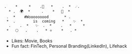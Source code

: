 ```
.    *     *    .🌙   *    .  *  ☄️.
  * .  🌍  *     .    *   💫  *    
 .  *    #Wooooooood       * .   
 *  .        is  coming   *    ✨  *  
  .    .  *   ✨  .  *    .   *     *
 *   🌕   .    .   * ⭐️    *   . *
```

- Likes: Movie, Books
- Fun fact: FinTech, Personal Branding(LinkedIn), Lifehack

<!--
- 🔭 I’m currently working on ...
- 🌱 I’m currently learning ...

- 🤔 I’m looking for help with ...
- 💬 Ask me about ...
- 📫 How to reach me: ...
- 😄 Pronouns: 
-->
